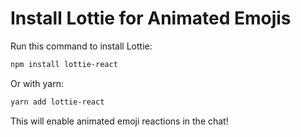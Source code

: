 # Install Lottie for Animated Emojis

Run this command to install Lottie:

```bash
npm install lottie-react
```

Or with yarn:

```bash
yarn add lottie-react
```

This will enable animated emoji reactions in the chat!
